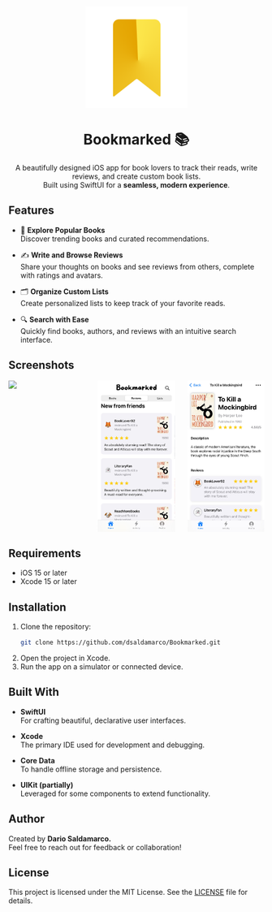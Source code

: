 <p align="center">
   <img src="Bookmarked/Bookmarked/Assets.xcassets/appicon-rounded.png" width="200">  <!-- Optional logo image, you can remove or replace this line -->
</p>

<h1 align="center">Bookmarked 📚</h1>

<p align="center">
  A beautifully designed iOS app for book lovers to track their reads, write reviews, and create custom book lists. <br>
  Built using SwiftUI for a <b>seamless, modern experience</b>.
</p>

## Features  

- 📖 **Explore Popular Books**  
  Discover trending books and curated recommendations.  

- ✍️ **Write and Browse Reviews**  
  Share your thoughts on books and see reviews from others, complete with ratings and avatars.  

- 🗂️ **Organize Custom Lists**  
  Create personalized lists to keep track of your favorite reads.  

- 🔍 **Search with Ease**  
  Quickly find books, authors, and reviews with an intuitive search interface.  

## Screenshots  

<div style="display: flex; justify-content: space-between;">
  <img src="Bookmarked/Boomarked/Assets.xcassets/homepage.jpg" width="30%" />  
  <img src="Bookmarked/Bookmarked/Assets.xcassets/review.jpg" width="30%" />
  <img src="Bookmarked/Bookmarked/Assets.xcassets/bookdetail.jpg" width="30%" />
</div>

## Requirements  

- iOS 15 or later  
- Xcode 15 or later  

## Installation

1. Clone the repository:  
   ```bash
   git clone https://github.com/dsaldamarco/Bookmarked.git
2. Open the project in Xcode.
3. Run the app on a simulator or connected device.


 ## Built With  

- **SwiftUI**  
  For crafting beautiful, declarative user interfaces.  

- **Xcode**  
  The primary IDE used for development and debugging.  

- **Core Data**  
  To handle offline storage and persistence.  

- **UIKit (partially)**  
  Leveraged for some components to extend functionality.

## Author
Created by <b>Dario Saldamarco.</b> <br>
Feel free to reach out for feedback or collaboration!

## License
This project is licensed under the MIT License. See the [LICENSE](LICENSE) file for details.
   
